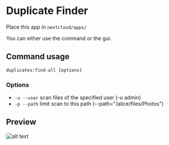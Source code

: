 # Duplicate Finder
Place this app in ```nextcloud/apps/```

You can either use the command or the gui. 

## Command usage

  ```duplicates:find-all [options]```

### Options
- `-u --user` scan files of the specified user (-u admin)
- `-p --path` limit scan to this path (--path="/alice/files/Photos")


## Preview

![alt text](https://raw.githubusercontent.com/PaulLereverend/NextcloudDuplicateFinder/master/img/preview.png)
